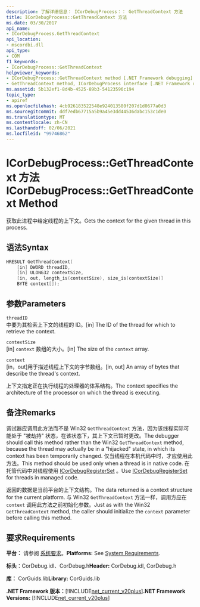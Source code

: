 ```yaml
---
description: 了解详细信息： ICorDebugProcess：： GetThreadContext 方法
title: ICorDebugProcess::GetThreadContext 方法
ms.date: 03/30/2017
api_name:
- ICorDebugProcess.GetThreadContext
api_location:
- mscordbi.dll
api_type:
- COM
f1_keywords:
- ICorDebugProcess::GetThreadContext
helpviewer_keywords:
- ICorDebugProcess::GetThreadContext method [.NET Framework debugging]
- GetThreadContext method, ICorDebugProcess interface [.NET Framework debugging]
ms.assetid: 5b132ef1-8d4b-4525-89b3-54123596c194
topic_type:
- apiref
ms.openlocfilehash: 4cb926183522548e924013580f207d1d0677a0d3
ms.sourcegitcommit: ddf7edb67715a5b9a45e3dd44536dabc153c1de0
ms.translationtype: MT
ms.contentlocale: zh-CN
ms.lasthandoff: 02/06/2021
ms.locfileid: "99746862"
---
```

# <a name="icordebugprocessgetthreadcontext-method"></a><span data-ttu-id="c7f67-103">ICorDebugProcess::GetThreadContext 方法</span><span class="sxs-lookup"><span data-stu-id="c7f67-103">ICorDebugProcess::GetThreadContext Method</span></span>

<span data-ttu-id="c7f67-104">获取此进程中给定线程的上下文。</span><span class="sxs-lookup"><span data-stu-id="c7f67-104">Gets the context for the given thread in this process.</span></span>  
  
## <a name="syntax"></a><span data-ttu-id="c7f67-105">语法</span><span class="sxs-lookup"><span data-stu-id="c7f67-105">Syntax</span></span>  
  
```cpp  
HRESULT GetThreadContext(  
    [in] DWORD threadID,  
    [in] ULONG32 contextSize,  
    [in, out, length_is(contextSize), size_is(contextSize)]  
    BYTE context[]);  
```  
  
## <a name="parameters"></a><span data-ttu-id="c7f67-106">参数</span><span class="sxs-lookup"><span data-stu-id="c7f67-106">Parameters</span></span>  

 `threadID`  
 <span data-ttu-id="c7f67-107">中要为其检索上下文的线程的 ID。</span><span class="sxs-lookup"><span data-stu-id="c7f67-107">[in] The ID of the thread for which to retrieve the context.</span></span>  
  
 `contextSize`  
 <span data-ttu-id="c7f67-108">[in] `context` 数组的大小。</span><span class="sxs-lookup"><span data-stu-id="c7f67-108">[in] The size of the `context` array.</span></span>  
  
 `context`  
 <span data-ttu-id="c7f67-109">[in，out]用于描述线程上下文的字节数组。</span><span class="sxs-lookup"><span data-stu-id="c7f67-109">[in, out] An array of bytes that describe the thread's context.</span></span>  
  
 <span data-ttu-id="c7f67-110">上下文指定正在执行线程的处理器的体系结构。</span><span class="sxs-lookup"><span data-stu-id="c7f67-110">The context specifies the architecture of the processor on which the thread is executing.</span></span>  
  
## <a name="remarks"></a><span data-ttu-id="c7f67-111">备注</span><span class="sxs-lookup"><span data-stu-id="c7f67-111">Remarks</span></span>  

 <span data-ttu-id="c7f67-112">调试器应调用此方法而不是 Win32 `GetThreadContext` 方法，因为该线程实际可能处于 "被劫持" 状态，在该状态下，其上下文已暂时更改。</span><span class="sxs-lookup"><span data-stu-id="c7f67-112">The debugger should call this method rather than the Win32 `GetThreadContext` method, because the thread may actually be in a "hijacked" state, in which its context has been temporarily changed.</span></span> <span data-ttu-id="c7f67-113">仅当线程在本机代码中时，才应使用此方法。</span><span class="sxs-lookup"><span data-stu-id="c7f67-113">This method should be used only when a thread is in native code.</span></span> <span data-ttu-id="c7f67-114">在托管代码中对线程使用 [ICorDebugRegisterSet](icordebugregisterset-interface.md) 。</span><span class="sxs-lookup"><span data-stu-id="c7f67-114">Use [ICorDebugRegisterSet](icordebugregisterset-interface.md) for threads in managed code.</span></span>  
  
 <span data-ttu-id="c7f67-115">返回的数据是当前平台的上下文结构。</span><span class="sxs-lookup"><span data-stu-id="c7f67-115">The data returned is a context structure for the current platform.</span></span> <span data-ttu-id="c7f67-116">与 Win32 `GetThreadContext` 方法一样，调用方应在 `context` 调用此方法之前初始化参数。</span><span class="sxs-lookup"><span data-stu-id="c7f67-116">Just as with the Win32 `GetThreadContext` method, the caller should initialize the `context` parameter before calling this method.</span></span>  
  
## <a name="requirements"></a><span data-ttu-id="c7f67-117">要求</span><span class="sxs-lookup"><span data-stu-id="c7f67-117">Requirements</span></span>  

 <span data-ttu-id="c7f67-118">**平台：** 请参阅 [系统要求](../../get-started/system-requirements.md)。</span><span class="sxs-lookup"><span data-stu-id="c7f67-118">**Platforms:** See [System Requirements](../../get-started/system-requirements.md).</span></span>  
  
 <span data-ttu-id="c7f67-119">**标头**：CorDebug.idl、CorDebug.h</span><span class="sxs-lookup"><span data-stu-id="c7f67-119">**Header:** CorDebug.idl, CorDebug.h</span></span>  
  
 <span data-ttu-id="c7f67-120">**库：** CorGuids.lib</span><span class="sxs-lookup"><span data-stu-id="c7f67-120">**Library:** CorGuids.lib</span></span>  
  
 <span data-ttu-id="c7f67-121">**.NET Framework 版本：**[!INCLUDE[net_current_v20plus](../../../../includes/net-current-v20plus-md.md)]</span><span class="sxs-lookup"><span data-stu-id="c7f67-121">**.NET Framework Versions:** [!INCLUDE[net_current_v20plus](../../../../includes/net-current-v20plus-md.md)]</span></span>
